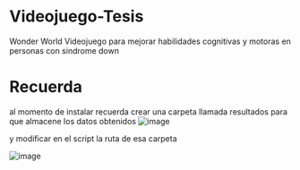 # Videojuego-Tesis
Wonder World Videojuego para mejorar habilidades cognitivas y motoras en personas con sindrome down

# Recuerda
al momento de instalar recuerda crear una carpeta llamada resultados para que almacene los datos obtenidos
![image](https://github.com/cristophercueva/Videojuego-Tesis/assets/126804636/614352dc-6a41-407e-9434-1eecdcac0c3b)


y modificar en el script la ruta de esa carpeta

![image](https://github.com/cristophercueva/Videojuego-Tesis/assets/126804636/00c315b1-15ed-47b3-8b9a-702b9530a911)


